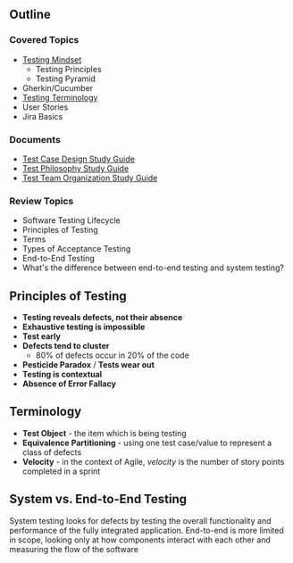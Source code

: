 ## Outline
### Covered Topics
- [Testing Mindset](https://github.com/EricTrainingRev/241209-JWA/blob/88c26d7f0f13ee7f8ad538ab62bf3db59c6ae9f2/Week%201/Testing%20Intro.md)
	- Testing Principles
	- Testing Pyramid
- Gherkin/Cucumber
- [Testing Terminology](https://github.com/EricTrainingRev/241209-JWA/blob/88c26d7f0f13ee7f8ad538ab62bf3db59c6ae9f2/Week%201/Testing%20Terminology.md)
- User Stories
- Jira Basics
### Documents
- [Test Case Design Study Guide](https://github.com/EricTrainingRev/241209-JWA/blob/88c26d7f0f13ee7f8ad538ab62bf3db59c6ae9f2/Study%20Guides/Test%20Case%20Design%20Study%20Guide.md)
- [Test Philosophy Study Guide](https://github.com/EricTrainingRev/241209-JWA/blob/fe8940dad3b6c366269a915444d6426bd8b75a59/Study%20Guides/Test%20Team%20Organization%20Study%20Guide.md)
- [Test Team Organization Study Guide](https://github.com/EricTrainingRev/241209-JWA/blob/fe8940dad3b6c366269a915444d6426bd8b75a59/Study%20Guides/Test%20Team%20Organization%20Study%20Guide.md)
### Review Topics
- Software Testing Lifecycle
- Principles of Testing
- Terms
- Types of Acceptance Testing
- End-to-End Testing
- What's the difference between end-to-end testing and system testing?

## Principles of Testing
- **Testing reveals defects, not their absence**
- **Exhaustive testing is impossible**
- **Test early**
- **Defects tend to cluster**
	- 80% of defects occur in 20% of the code
- **Pesticide Paradox** / **Tests wear out**
- **Testing is contextual**
- **Absence of Error Fallacy**
## Terminology
- **Test Object** - the item which is being testing
- **Equivalence Partitioning** - using one test case/value to represent a class of defects
- **Velocity** - in the context of Agile, *velocity* is the number of story points completed in a sprint
## System vs. End-to-End Testing
System testing looks for defects by testing the overall functionality and performance of the fully integrated application. End-to-end is more limited in scope, looking only at how components interact with each other and measuring the flow of the software